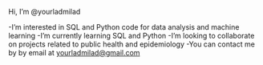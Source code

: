 Hi, I’m @yourladmilad

-I’m interested in SQL and Python code for data analysis and machine learning
-I’m currently learning SQL and Python
-I’m looking to collaborate on projects related to public health and epidemiology
-You can contact me by by email at yourladmilad@gmail.com
